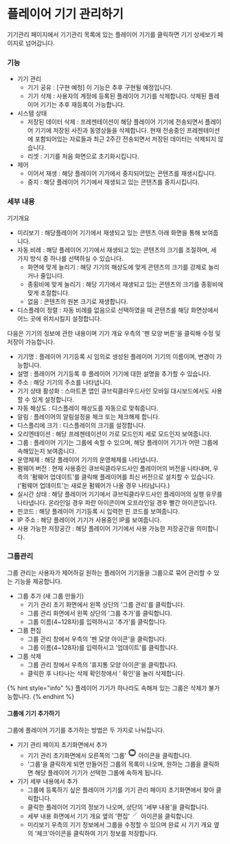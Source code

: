 # 플레이어 기기 관리하기

기기관리 페이지에서 기기관리 목록에 있는 플레이어 기기를 클릭하면 기기 상세보기 페이지로 넘어갑니다.

### 기능

* 기기 관리
  * 기기 공유 : \[구현 예정\] 이 기능은 추후 구현될 예정입니다.
  * 기기 삭제 : 사용자의 계정에 등록된 플레이어 기기를 삭제합니다. 삭제된 플레이어 기기는 추후 재등록이 가능합니다.
* 시스템 상태
  * 저장된 데이터 삭제 : 프레젠테이션이 해당 플레이어 기기에 전송되면서 플레이어 기기에 저장된 사진과 동영상들을 삭제합니다. 현재 전송중인 프레젠테이션에 포함되어있는 자료들과 최근 2주간 전송되면서 저장된 데이터는 삭제되지 않습니다.
  * 리셋 : 기기를 처음 화면으로 초기화시킵니다.
* 제어
  * 이어서 재생 : 해당 플레이어 기기에서 중지되어있는 콘텐츠를 재생시킵니다.
  * 중지 : 해당 플레이어 기기에서 재생되고 있는 콘텐츠를 중지시킵니다.

### 세부 내용

기기개요

* 미리보기 : 해당플레이어 기기에서 재생되고 있는 콘텐츠 아래 화면을 통해 보여줍니다.
* 자동 비례 : 해당 플레이어 기기에서 재생되고 있는 콘텐츠의 크기를 조절하며, 세 가지 방식 중 하나를 선택하실 수 있습니다.
  * 화면에 맞게 늘리기 : 해당 기기의 해상도에 맞게 콘텐츠의 크기를 강제로 늘리거나 줄입니다.
  * 종횡비에 맞게 늘리기 : 해당 기기에서 재생되고 있는 콘텐츠의 크기를 종횡비에 맞게 조절합니다.
  * 없음 : 콘텐츠의 원본 크기로 재생합니다.
* 디스플레이 정렬 : 자동 비례를 없음으로 선택하였을 때 콘텐츠를 해당 화면상에서 어느 곳에 위치시킬지 설정합니다.

다음은 기기의 정보에 관한 내용이며 기기 개요 우측의 '펜 모양 버튼'을 클릭해 수정 및 저장이 가능합니다.

* 기기명 : 플레이어 기기등록 시 임의로 생성된 플레이어 기기의 이름이며, 변경이 가능합니다.
* 설명 : 플레이어 기기등록 후 플레이어 기기에 대한 설명을 추가할 수 있습니다.
* 주소 : 해당 기기의 주소를 나타냅니다.
* 기기 상태 활성화 : 스마트폰 앱인 큐브릭클라우드사인 모바일 대시보드에서도 사용할 수 있게 설정합니다.
* 자동 해상도 : 디스플레이 해상도를 자동으로 맞춰줍니다.
* 알림 : 플레이어의 알림설정을 체크 또는 체크해제 합니다.
* 디스플리에 크기 : 디스플레이의 크기를 설정합니다.
* 오리엔테이션 : 해당 프레젠테이션이 가로 모드인지 세로 모드인지 보여줍니다.
* 그룹 : 플레이어 기기는 그룹에 속할 수 있으며, 해당 플레이어 기기가 어떤 그룹에 속해있는지 보여줍니다.
* 운영체제 : 해당 플레이어 기기의 운영체제를 나타냅니다.
* 펌웨어 버전 : 현재 사용중인 큐브릭클라우드사인 플레이어의 버전을 나타내며, 우측의 '펌웨어 업데이트'를 클릭해 플레이어를 최신 버전으로 설치할 수 있습니다. \('펌웨어 업데이트'는 새로운 펌웨어가 나올 경우 나타납니다.\)
* 실시간 상태 : 해당 플레이어 기기에서 큐브릭클라우드사인 플레이어의 실행 유무를 나타냅니다. 온라인일 경우 파란 아이콘이며 오프라인일 경우 빨간 아이콘입니다.
* 핀코드 : 해당 플레이어 기기등록 시 입력한 핀 코드를 보여줍니다.
* IP 주소 : 해당 플레이어 기기가 사용중인 IP를 보여줍니다.
* 사용 가능한 저장공간 : 해당 플레이어 기기에서 사용 가능한 저장공간을 의미합니다.

### 그룹관리

그룹 관리는 사용자가 제어하길 원하는 플레이어 기기들을 그룹으로 묶어 관리할 수 있는 기능을 제공합니다.

* 그룹 추가 \(새 그룹 만들기\)
  * 기기 관리 초기 화면에서 왼쪽 상단의 '그룹 관리'를 클릭합니다.
  * 그룹 관리 화면에서 왼쪽 상단의 '그룹 추가'를 클릭합니다.
  * 그룹 이름\(4~128자\)를 입력하시고 '추가'를 클릭합니다.
* 그룹 편집
  * 그룹 관리 창에서 우측의 '펜 모양 아이콘'을 클릭합니다.
  * 그룹 이름\(4~128자\)를 입력하시고 '업데이트'를 클릭합니다.
* 그룹 삭제
  * 그룹 관리 창에서 우측의 '휴지통 모양 아이콘'을 클릭합니다.
  * 클릭한 후 나타나는 삭제 확인창에서 ' 확인'을 눌러 삭제합니다.

{% hint style="info" %}
플레이어 기기가 하나라도 속해져 있는 그룹은 삭제가 불가능합니다.
{% endhint %}

#### 그룹에 기기 추가하기

그룹에 플레이어 기기를 추가하는 방법은 두 가지로 나눠집니다.

* 기기 관리 페이지 초기화면에서 추가
  * 기기 관리 초기화면에서 오른쪽의 '그룹' ![](../.gitbook/assets/.png%20%2820%29.png) 아이콘을 클릭합니다.
  * '그룹'을 클릭하게 되면 만들어진 그룹의 목록이 나오며, 원하는 그룹을 클릭하면 해당 플레이어 기기가 선택한 그룹에 속하게 됩니다.
* 기기 세부 내용에서 추가
  * 그룹에 등록하기 싶은 플레이어 기기를 기기 관리 페이지 초기화면에서 찾아 클릭합니다.
  * 클릭한 플레이어 기기의 정보가 나오며, 상단의 '세부 내용'을 클릭합니다.
  * 세부 내용 화면에서 기기 개요 옆의 '편집' ![](../.gitbook/assets/.png%20%286%29.png) 아이콘을 클릭합니다.
  * 미리보기 우측의 기기 정보에서 그룹을 수정할 수 있으며 완료 시 기기 개요 옆의 '체크'아이콘을 클릭하여 기기 정보를 저장합니다.

